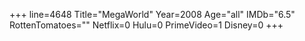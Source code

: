 +++
line=4648
Title="MegaWorld"
Year=2008
Age="all"
IMDb="6.5"
RottenTomatoes=""
Netflix=0
Hulu=0
PrimeVideo=1
Disney=0
+++

